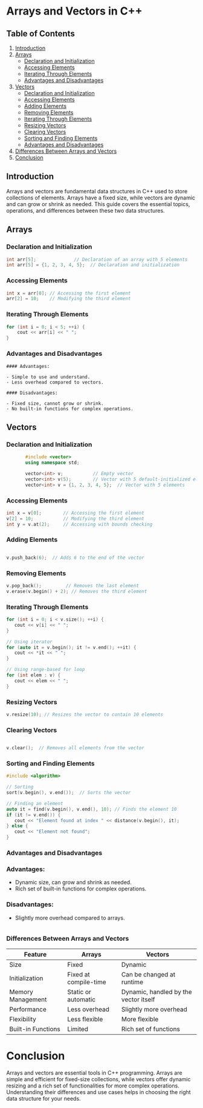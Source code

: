 # Arrays and Vectors in C++

## Table of Contents
1. [Introduction](#introduction)
2. [Arrays](#arrays)
   - [Declaration and Initialization](#declaration-and-initialization)
   - [Accessing Elements](#accessing-elements)
   - [Iterating Through Elements](#iterating-through-elements)
   - [Advantages and Disadvantages](#advantages-and-disadvantages)
3. [Vectors](#vectors)
   - [Declaration and Initialization](#declaration-and-initialization-1)
   - [Accessing Elements](#accessing-elements-1)
   - [Adding Elements](#adding-elements)
   - [Removing Elements](#removing-elements)
   - [Iterating Through Elements](#iterating-through-elements-1)
   - [Resizing Vectors](#resizing-vectors)
   - [Clearing Vectors](#clearing-vectors)
   - [Sorting and Finding Elements](#sorting-and-finding-elements)
   - [Advantages and Disadvantages](#advantages-and-disadvantages-1)
4. [Differences Between Arrays and Vectors](#differences-between-arrays-and-vectors)
5. [Conclusion](#conclusion)

## Introduction
Arrays and vectors are fundamental data structures in C++ used to store collections of elements. Arrays have a fixed size, while vectors are dynamic and can grow or shrink as needed. This guide covers the essential topics, operations, and differences between these two data structures.

## Arrays

### Declaration and Initialization
```cpp
int arr[5];              // Declaration of an array with 5 elements
int arr[5] = {1, 2, 3, 4, 5};  // Declaration and initialization

```

### Accessing Elements

```cpp
int x = arr[0]; // Accessing the first element
arr[2] = 10;    // Modifying the third element

```

### Iterating Through Elements

```cpp
for (int i = 0; i < 5; ++i) {
    cout << arr[i] << " ";
}
```


### Advantages and Disadvantages

    #### Advantages:

    - Simple to use and understand.
    - Less overhead compared to vectors.

    #### Disadvantages:

    - Fixed size, cannot grow or shrink.
    - No built-in functions for complex operations.


## Vectors

 ### Declaration and Initialization

 ```CPP
        #include <vector>
        using namespace std;

        vector<int> v;           // Empty vector
        vector<int> v(5);        // Vector with 5 default-initialized elements
        vector<int> v = {1, 2, 3, 4, 5};  // Vector with 5 elements

 ```

 ### Accessing Elements


 ```CPP
int x = v[0];        // Accessing the first element
v[2] = 10;           // Modifying the third element
int y = v.at(2);     // Accessing with bounds checking


 ```
### Adding Elements 

 ```CPP

v.push_back(6);  // Adds 6 to the end of the vector

 ```

 ### Removing Elements

 ```CPP
v.pop_back();         // Removes the last element
v.erase(v.begin() + 2); // Removes the third element


 ```

### Iterating Through Elements
 ```CPP
for (int i = 0; i < v.size(); ++i) {
    cout << v[i] << " ";
}

// Using iterator
for (auto it = v.begin(); it != v.end(); ++it) {
    cout << *it << " ";
}

// Using range-based for loop
for (int elem : v) {
    cout << elem << " ";
}


 ```



### Resizing Vectors
 ```CPP
v.resize(10); // Resizes the vector to contain 10 elements


 ```


### Clearing Vectors
 ```CPP

v.clear();  // Removes all elements from the vector

 ```
### Sorting and Finding Elements
 ```CPP
#include <algorithm>

// Sorting
sort(v.begin(), v.end());  // Sorts the vector

// Finding an element
auto it = find(v.begin(), v.end(), 10); // Finds the element 10
if (it != v.end()) {
    cout << "Element found at index " << distance(v.begin(), it);
} else {
    cout << "Element not found";
}


 ```


### Advantages and Disadvantages

 ###  Advantages:

- Dynamic size, can grow and shrink as needed.
- Rich set of built-in functions for complex operations.



### Disadvantages:

- Slightly more overhead compared to arrays.
 
 
 
 ```CPP


 ```
### Differences Between Arrays and Vectors

| Feature            | Arrays                      | Vectors                               |
|--------------------|-----------------------------|---------------------------------------|
| Size               | Fixed                       | Dynamic                               |
| Initialization     | Fixed at compile-time       | Can be changed at runtime             |
| Memory Management  | Static or automatic         | Dynamic, handled by the vector itself |
| Performance        | Less overhead               | Slightly more overhead                |
| Flexibility        | Less flexible               | More flexible                         |
| Built-in Functions | Limited                     | Rich set of functions                 |

 

 # Conclusion
Arrays and vectors are essential tools in C++ programming. Arrays are simple and efficient for fixed-size collections, while vectors offer dynamic resizing and a rich set of functionalities for more complex operations. Understanding their differences and use cases helps in choosing the right data structure for your needs.
 